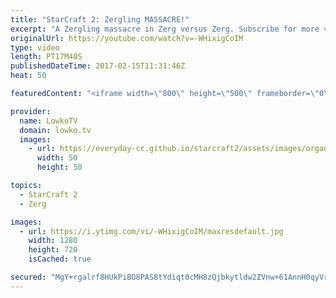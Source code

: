 ```yaml
---
title: "StarCraft 2: Zergling MASSACRE!"
excerpt: "A Zergling massacre in Zerg versus Zerg. Subscribe for more videos: http://lowko.tv/youtube Hotkeys and control groups explained: https://goo.gl/E21s9v  In this Zerg versus Zerg match we have two players, one in Silver League and one in Gold League. Both decide to open up reasonably standard, however"
originalUrl: https://youtube.com/watch?v=-WHixigCoIM
type: video
length: PT17M40S
publishedDateTime: 2017-02-15T11:31:46Z
heat: 50

featuredContent: "<iframe width=\"800\" height=\"500\" frameborder=\"0\" src=\"https://www.youtube.com/embed/-WHixigCoIM\" allow=\"accelerometer; autoplay; encrypted-media; gyroscope; picture-in-picture\" allowfullscreen></iframe>"

provider:
  name: LowkoTV
  domain: lowko.tv
  images:
    - url: https://everyday-cc.github.io/starcraft2/assets/images/organizations/lowko.tv-50x50.jpg
      width: 50
      height: 50

topics:
  - StarCraft 2
  - Zerg

images:
  - url: https://i.ytimg.com/vi/-WHixigCoIM/maxresdefault.jpg
    width: 1280
    height: 720
    isCached: true

secured: "MgY+rgalrf8HUkPiBO8PAS8tYdiqt0cMH8zQjbkytldw2ZVnw+61AnnH0qyVrbQJ0f31jPo0rDsmpsFbeSo5L4QRPeyXUdj5hmWf+kbai/QlchnDLGr+VPJ/ITbetdxgi0W23rrd5Pp8HyaNv13ulo1Ja84V20h12nH81Ca7zaf7hveT/Lmm9KYacER/FRhV+PqSucK9j1v9yCaq4dF3HGqRCPEWZW5E4Cfif3ebHtVLqZ+RU62UoOr8Zs3v0o9xygE5uVsN040dW0SQDCPQBPd60NAXMZy/dRzgjhfbIdpc99pNwatl7ghWbG6a7S86Edd+cl3+35pfkinHBgnSE+VVnSYBYsve8vgSKcNppJNVj1LR+93fQuBhikRgSAHOda0IXmFRL2Hr8w0/gTxxGcRzNe0gIuju5ES8GtncfQj2Yw+I50QmpzKqKKq2PkBS;DYd6C7Fdv2d62F8yHHJqsg=="
---
```


